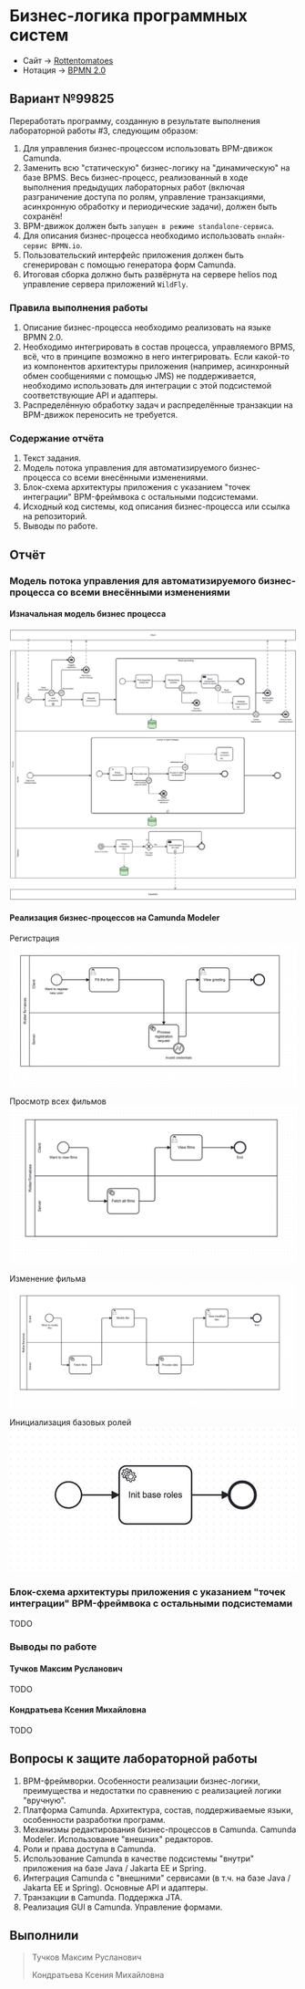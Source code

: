 # Бизнес-логика программных систем

- Сайт -> [Rottentomatoes](https://www.rottentomatoes.com/)
- Нотация -> [BPMN 2.0](http://www.bpmb.de/images/BPMN2_0_Poster_RU.pdf)

## Вариант №99825

Переработать программу, созданную в результате выполнения лабораторной работы #3, следующим образом:

1. Для управления бизнес-процессом использовать BPM-движок Camunda.
2. Заменить всю "статическую" бизнес-логику на "динамическую" на базе BPMS. Весь бизнес-процесс, реализованный в ходе выполнения предыдущих лабораторных работ (включая разграничение доступа по ролям, управление транзакциями, асинхронную обработку и периодические задачи), должен быть сохранён!
3. BPM-движок должен быть `запущен в режиме standalone-сервиса`.
4. Для описания бизнес-процесса необходимо использовать `онлайн-сервис BPMN.io`.
5. Пользовательский интерфейс приложения должен быть сгенерирован с помощью генератора форм Camunda.
6. Итоговая сборка должно быть развёрнута на сервере helios под управление сервера приложений `WildFly`.

### Правила выполнения работы

1. Описание бизнес-процесса необходимо реализовать на языке BPMN 2.0.
2. Необходимо интегрировать в состав процесса, управляемого BPMS, всё, что в принципе возможно в него интегрировать. Если какой-то из компонентов архитектуры приложения (например, асинхронный обмен сообщениями с помощью JMS) не поддерживается, необходимо использовать для интеграции с этой подсистемой соответствующие API и адаптеры.
3. Распределённую обработку задач и распределённые транзакции на BPM-движок переносить не требуется.

### Содержание отчёта

1. Текст задания.
2. Модель потока управления для автоматизируемого бизнес-процесса со всеми внесёнными изменениями.
3. Блок-схема архитектуры приложения с указанием "точек интеграции" BPM-фреймвока с остальными подсистемами.
4. Исходный код системы, код описания бизнес-процесса или ссылка на репозиторий.
5. Выводы по работе.

## Отчёт

### Модель потока управления для автоматизируемого бизнес-процесса со всеми внесёнными изменениями

#### Изначальная модель бизнес процесса

![Initial business process model](./img/bloss.png)

#### Реализация бизнес-процессов на Camunda Modeler

Регистрация
![registration](./img/registration.png)

Просмотр всех фильмов
![view all films](./img/view_all_films.png)

Изменение фильма
![modify film](./img/modify_film.png)

Инициализация базовых ролей
![Init base roles](./img/init_base_roles.png)

### Блок-схема архитектуры приложения с указанием "точек интеграции" BPM-фреймвока с остальными подсистемами

TODO

### Выводы по работе

#### Тучков Максим Русланович

TODO

#### Кондратьева Ксения Михайловна

TODO

## Вопросы к защите лабораторной работы

1. BPM-фреймворки. Особенности реализации бизнес-логики, преимущества и недостатки по сравнению с реализацией логики "вручную".
2. Платформа Camunda. Архитектура, состав, поддерживаемые языки, особенности разработки программ.
3. Механизмы редактирования бизнес-процессов в Camunda. Camunda Modeler. Использование "внешних" редакторов.
4. Роли и права доступа в Camunda.
5. Использование Camunda в качестве подсистемы "внутри" приложения на базе Java / Jakarta EE и Spring.
6. Интеграция Camunda с "внешними" сервисами (в т.ч. на базе Java / Jakarta EE и Spring). Основные API и адаптеры.
7. Транзакции в Camunda. Поддержка JTA.
8. Реализация GUI в Camunda. Управление формами.

## Выполнили

> Тучков Максим Русланович
>
> Кондратьева Ксения Михайловна
